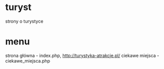 # turyst
strony o turystyce
# menu
strona główna - index.php, 
http://turystyka-atrakcje.pl/
ciekawe miejsca - ciekawe_miejsca.php


